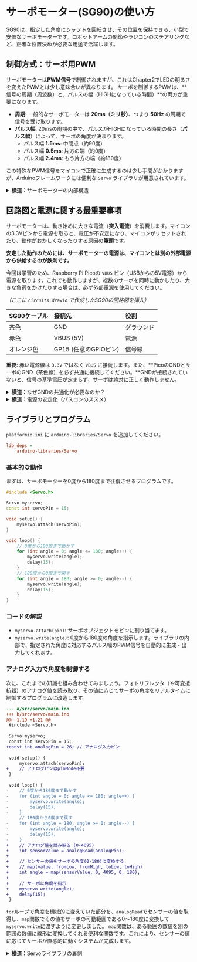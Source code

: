 # サーボモーター(SG90)の使い方

SG90は、指定した角度にシャフトを回転させ、その位置を保持できる、小型で安価なサーボモーターです。ロボットアームの関節やラジコンのステアリングなど、正確な位置決めが必要な用途で活躍します。

## 制御方式：サーボ用PWM

サーボモーターは**PWM信号**で制御されますが、これはChapter2でLEDの明るさを変えたPWMとは少し意味合いが異なります。
サーボを制御するPWMは、**信号の周期（周波数）と、パルスの幅（HIGHになっている時間）**の両方が重要になります。

-   **周期**: 一般的なサーボモーターは **20ms（ミリ秒）**、つまり **50Hz** の周期で信号を受け取ります。
-   **パルス幅**: 20msの周期の中で、パルスがHIGHになっている時間の長さ（**パルス幅**）によって、サーボの角度が決まります。
    -   パルス幅 **1.5ms**: 中間点（約90度）
    -   パルス幅 **0.5ms**: 片方の端（約0度）
    -   パルス幅 **2.4ms**: もう片方の端（約180度）

この特殊なPWM信号をマイコンで正確に生成するのは少し手間がかかりますが、Arduinoフレームワークには便利な `Servo` ライブラリが用意されています。

<details>
<summary><b>横道：</b>サーボモーターの内部構造</summary>
サーボモーターの筐体の中には、実は以下の4つの部品が入っています。
1.  **DCモーター**: 普通のモーターです。これが動力源となります。
2.  **ギアボックス**: モーターの高速な回転を、低速で力強い（高トルクな）回転に変換します。
3.  **ポテンショメータ（可変抵抗器）**: 出力軸の現在の角度を検出するためのセンサーです。軸の回転に応じて抵抗値が変化します。
4.  **制御回路**: 外部からのPWM信号と、ポテンショメータからの現在の角度情報を比較し、その差がなくなるようにDCモーターを回したり止めたりする、フィードバック制御を行っています。
つまり、サーボモーターはそれ自体が一個の閉ループ制御システムなのです。
</details>

## 回路図と電源に関する最重要事項

サーボモーターは、動き始めに大きな電流（**突入電流**）を消費します。マイコンの3.3Vピンから電源を取ると、電圧が不安定になり、マイコンがリセットされたり、動作がおかしくなったりする原因の**筆頭**です。

**安定した動作のためには、サーボモーターの電源は、マイコンとは別の外部電源から供給するのが鉄則です。**

今回は学習のため、Raspberry Pi Picoの `VBUS` ピン（USBからの5V電源）から電源を取ります。これでも動作しますが、複数のサーボを同時に動かしたり、大きな負荷をかけたりする場合は、必ず外部電源を使用してください。

*（ここに `circuits.drawio` で作成したSG90の回路図を挿入）*

| SG90ケーブル | 接続先             | 役割       |
| :----------- | :----------------- | :--------- |
| 茶色         | GND                | グラウンド |
| 赤色         | VBUS (5V)          | 電源       |
| オレンジ色   | GP15 (任意のGPIOピン) | 信号線     |

**重要**: 赤い電源線は `3.3V` ではなく `VBUS` に接続します。また、**PicoのGNDとサーボのGND（茶色線）を必ず共通に接続してください。**GNDが接続されていないと、信号の基準電圧が定まらず、サーボは絶対に正しく動作しません。

<details>
<summary><b>横道：</b>なぜGNDの共通化が必要なのか？</summary>
「GNDを共通に」は電子工作の合言葉ですが、なぜでしょうか。それは、**電圧とは2点間の電位「差」**だからです。

マイコンが信号線（オレンジ）に3.3Vを出力するとき、それは「マイコン自身のGNDを基準(0V)として、そこから+3.3Vの電位を持つ信号」を出している、という意味になります。

サーボモーターの制御回路は、この信号を受け取って「自分のGNDを基準として、信号線は何Vだろう？」と測定します。もし、マイコンとサーボのGNDが繋がっていないと、サーボは信号の基準点がどこか分からなくなってしまいます。人間が海抜ゼロメートルという基準なしに山の高さを語れないのと同じです。

GNDを共通化することで、初めてマイコンとサーボが「GND」という共通の基準（海抜ゼロメートル）を持つことができ、マイコンが出力した3.3Vの信号を、サーボも正しく3.3Vの信号として解釈できるようになるのです。これは、異なる電源を使う全ての電子回路に共通する、最も重要な原則の一つです。
</details>

<details>
<summary><b>横道：</b>電源の安定化（パスコンのススメ）</summary>
モーターのように急に大きな電流を消費する部品は、電源ラインにノイズを発生させ、マイコンの動作を不安定にさせることがあります。これを防ぐためのおまじないとして、**サーボの電源（赤線）とGND（茶線）の間に、100μF〜470μF程度の電解コンデンサを接続する**（これを**パスコンを入れる**と言います）と、動作が劇的に安定することがあります。
コンデンサは電気を一時的に蓄えるダムのような役割を果たし、サーボが急に大電流を必要としたときに、それを供給して電源全体の電圧降下を防いでくれます。これはノイズ対策の基本テクニックです。
</details>

## ライブラリとプログラム

`platformio.ini` に `arduino-libraries/Servo` を追加してください。

```ini
lib_deps =
    arduino-libraries/Servo
```

### 基本的な動作
まずは、サーボモーターを0度から180度まで往復させるプログラムです。

```cpp
#include <Servo.h>

Servo myservo;
const int servoPin = 15;

void setup() {
    myservo.attach(servoPin);
}

void loop() {
    // 0度から180度まで動かす
    for (int angle = 0; angle <= 180; angle++) {
        myservo.write(angle);
        delay(15);
    }
    // 180度から0度まで戻す
    for (int angle = 180; angle >= 0; angle--) {
        myservo.write(angle);
        delay(15);
    }
}
```

### コードの解説
-   `myservo.attach(pin)`: サーボオブジェクトをピンに割り当てます。
-   `myservo.write(angle)`: 0度から180度の角度を指示します。ライブラリの内部で、指定された角度に対応するパルス幅のPWM信号を自動的に生成・出力してくれます。

### アナログ入力で角度を制御する
次に、これまでの知識を組み合わせてみましょう。フォトリフレクタ（や可変抵抗器）のアナログ値を読み取り、その値に応じてサーボの角度をリアルタイムに制御するプログラムに改造します。

```diff
--- a/src/servo/main.ino
+++ b/src/servo/main.ino
@@ -1,19 +1,21 @@
 #include <Servo.h>
 
 Servo myservo;
 const int servoPin = 15;
+const int analogPin = 26; // アナログ入力ピン
 
 void setup() {
     myservo.attach(servoPin);
+    // アナログピンはpinMode不要
 }
 
 void loop() {
-    // 0度から180度まで動かす
-    for (int angle = 0; angle <= 180; angle++) {
-        myservo.write(angle);
-        delay(15);
-    }
-    // 180度から0度まで戻す
-    for (int angle = 180; angle >= 0; angle--) {
-        myservo.write(angle);
-        delay(15);
-    }
+    // アナログ値を読み取る (0-4095)
+    int sensorValue = analogRead(analogPin);
+
+    // センサーの値をサーボの角度(0-180)に変換する
+    // map(value, fromLow, fromHigh, toLow, toHigh)
+    int angle = map(sensorValue, 0, 4095, 0, 180);
+
+    // サーボに角度を指示
+    myservo.write(angle);
+    delay(15);
 }
```
`for`ループで角度を機械的に変えていた部分を、`analogRead`でセンサーの値を取得し、`map`関数でその値をサーボの可動範囲である0〜180度に変換して`myservo.write`に渡すように変更しました。
`map`関数は、ある範囲の数値を別の範囲の数値に線形に変換してくれる便利な関数です。これにより、センサーの値に応じてサーボが直感的に動くシステムが完成します。

<details>
<summary><b>横道：</b>Servoライブラリの裏側</summary>
`Servo`ライブラリは、`analogWrite`とは異なる方法でPWM信号を生成しています。`analogWrite`はデューティ比を変えるだけで、周波数は固定です。一方、サーボ制御には特定の周波数（50Hz）と精密なパルス幅（0.5ms〜2.4ms）が必要です。
`Servo`ライブラリは、マイコンの**ハードウェアタイマー**と**割り込み**を駆使して、これらの精密な信号をバックグラウンドで生成し続けています。これにより、`loop()`内で`delay()`を使っても、サーボの角度はピタッと保持され続けます。これはChapter2で学んだノンブロッキング処理や割り込みの、非常に高度で実用的な応用例なのです。
</details>
